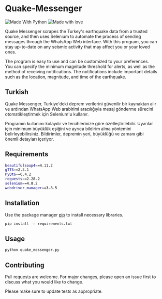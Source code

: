 # Quake-Messenger
![Made With Python](http://ForTheBadge.com/images/badges/made-with-python.svg) ![Made with love](http://ForTheBadge.com/images/badges/built-with-love.svg)

Quake Messenger scrapes the Turkey's earthquake data from a trusted source, and then uses Selenium to automate the process of sending messages through the WhatsApp Web interface. With this program, you can stay up-to-date on any seismic activity that may affect you or your loved ones.

The program is easy to use and can be customized to your preferences. You can specify the minimum magnitude threshold for alerts, as well as the method of receiving notifications. The notifications include important details such as the location, magnitude, and time of the earthquake.

## Turkish
Quake Messenger, Turkiye'deki deprem verilerini güvenilir bir kaynaktan alır ve ardından WhatsApp Web arabirimi aracılığıyla mesaj gönderme sürecini otomatikleştirmek için Selenium'u kullanır. 

Programın kullanımı kolaydır ve tercihlerinize göre özelleştirilebilir. Uyarılar için minimum büyüklük eşiğini ve ayrıca bildirim alma yöntemini belirleyebilirsiniz. Bildirimler, depremin yeri, büyüklüğü ve zamanı gibi önemli detayları içeriyor.

## Requirements
```bash
beautifulsoup4==4.11.2
gTTS==2.3.1
PyQt6==6.4.2
requests==2.28.2
selenium==4.8.2
webdriver_manager==3.8.5
```

## Installation

Use the package manager [pip](https://pip.pypa.io/en/stable/) to install necessary libraries.

```bash
pip install -r requirements.txt
```

## Usage

```bash
python quake_messenger.py
```

## Contributing

Pull requests are welcome. For major changes, please open an issue first
to discuss what you would like to change.

Please make sure to update tests as appropriate.

